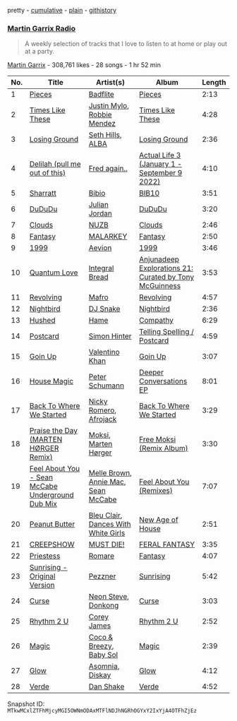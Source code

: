 pretty - [cumulative](/playlists/cumulative/1boYpG5G2QkmQ7FRi2dRc1.md) - [plain](/playlists/plain/1boYpG5G2QkmQ7FRi2dRc1) - [githistory](https://github.githistory.xyz/mackorone/spotify-playlist-archive/blob/main/playlists/plain/1boYpG5G2QkmQ7FRi2dRc1)

### [Martin Garrix Radio](https://open.spotify.com/playlist/1boYpG5G2QkmQ7FRi2dRc1)

> A weekly selection of tracks that I love to listen to at home or play out at a party.

[Martin Garrix](https://open.spotify.com/user/martingarrix) - 308,761 likes - 28 songs - 1 hr 52 min

| No. | Title | Artist(s) | Album | Length |
|---|---|---|---|---|
| 1 | [Pieces](https://open.spotify.com/track/5xkVzKzVFlrlVkmRneNa3b) | [Badflite](https://open.spotify.com/artist/3AEEmo3VYEBbQBUUEY2fUS) | [Pieces](https://open.spotify.com/album/5x3z117GaV3LUCZbiHpqXc) | 2:13 |
| 2 | [Times Like These](https://open.spotify.com/track/3c1SekkpJMAUsezgeYnlWW) | [Justin Mylo](https://open.spotify.com/artist/7MFJyevu6jq0shwDuVLymu), [Robbie Mendez](https://open.spotify.com/artist/1CEqpjEq6n8O8zte6YvOTM) | [Times Like These](https://open.spotify.com/album/69VoTejrWsBzsDeOC56EDc) | 4:28 |
| 3 | [Losing Ground](https://open.spotify.com/track/56e1YFdhapFgoVsEOmdrHF) | [Seth Hills](https://open.spotify.com/artist/5nFt7a5Du2MkdAr1KniXh7), [ALBA](https://open.spotify.com/artist/5MKM7cNYL4SIuIe6q4Qd1p) | [Losing Ground](https://open.spotify.com/album/5tCtASWZ0Ai6249CbEMVgQ) | 2:36 |
| 4 | [Delilah \(pull me out of this\)](https://open.spotify.com/track/67uX1e9gIoumz0U8ayaOiO) | [Fred again..](https://open.spotify.com/artist/4oLeXFyACqeem2VImYeBFe) | [Actual Life 3 \(January 1 \- September 9 2022\)](https://open.spotify.com/album/6vN8o7jyIAJvFPqC0vxxmm) | 4:10 |
| 5 | [Sharratt](https://open.spotify.com/track/5lv4cvyaPSIKNgKwMLdnaS) | [Bibio](https://open.spotify.com/artist/0qzzGu8qpbXYpzgV52wOFT) | [BIB10](https://open.spotify.com/album/0NBqhQmnLKNHvrB0a3jrK7) | 3:51 |
| 6 | [DuDuDu](https://open.spotify.com/track/4PfrCntphqH3KEfe2QEJS5) | [Julian Jordan](https://open.spotify.com/artist/2vUCVkeZjzDcaoX4gagHdV) | [DuDuDu](https://open.spotify.com/album/16hjrnSiJDIjmHYpaAy16L) | 3:20 |
| 7 | [Clouds](https://open.spotify.com/track/3T7PkWJTyhlYCirZiTJsg0) | [NUZB](https://open.spotify.com/artist/1whPdBCsbQv270FMoML1fa) | [Clouds](https://open.spotify.com/album/5hthcxMQYM5ARjWPZbRSjO) | 2:46 |
| 8 | [Fantasy](https://open.spotify.com/track/3MGDui01P1lMggLMe4vxYR) | [MALARKEY](https://open.spotify.com/artist/3Wx6i3YgqSGlvxVTS4UsMV) | [Fantasy](https://open.spotify.com/album/2uaJmzs43n1ql9dXs61dvs) | 2:50 |
| 9 | [1999](https://open.spotify.com/track/5PF1j06Gv2A6vdcnzaqMxz) | [Aevion](https://open.spotify.com/artist/6y5Fs04MNlsUCyAgvXkSxg) | [1999](https://open.spotify.com/album/1eNDsrkrod3XwdFZdDCH1k) | 3:46 |
| 10 | [Quantum Love](https://open.spotify.com/track/5dJXIANf7rjEXtfBxKSArq) | [Integral Bread](https://open.spotify.com/artist/2qBtD1XQ3tY8PNUOSrQJwB) | [Anjunadeep Explorations 21: Curated by Tony McGuinness](https://open.spotify.com/album/6bM7XsnzOm7ZipRDiuEzMr) | 3:53 |
| 11 | [Revolving](https://open.spotify.com/track/2NmFvSMwXVq96rjluHhPyR) | [Mafro](https://open.spotify.com/artist/2Y9v3pyVuYM0o8bSLAUUZm) | [Revolving](https://open.spotify.com/album/5e2NRFbu2mYDhCPfBbVhGF) | 4:57 |
| 12 | [Nightbird](https://open.spotify.com/track/0CADZTEOUaMw9bHnKB59Ts) | [DJ Snake](https://open.spotify.com/artist/540vIaP2JwjQb9dm3aArA4) | [Nightbird](https://open.spotify.com/album/2uZGmZtHVVcUNWzsNDdfUx) | 2:36 |
| 13 | [Hushed](https://open.spotify.com/track/5bV2kJDh8I4vMVg16oRcm0) | [Hame](https://open.spotify.com/artist/0VG814Qm1SaKHE8x6UH6zV) | [Compathy](https://open.spotify.com/album/3wO5MlCzcav0BrESCAKbRQ) | 6:29 |
| 14 | [Postcard](https://open.spotify.com/track/5j0uhG5Jl9C6I0K7xMG2Cj) | [Simon Hinter](https://open.spotify.com/artist/0srFR4SiuKqyNwipA8SPTl) | [Telling Spelling / Postcard](https://open.spotify.com/album/370yEu6eXXVJwhR29LkwSr) | 4:59 |
| 15 | [Goin Up](https://open.spotify.com/track/13IZ9V3RSmEnXMdKjEHF4n) | [Valentino Khan](https://open.spotify.com/artist/0deIjoDjl9g9Zpw0sCIOHh) | [Goin Up](https://open.spotify.com/album/48fBGzVbo9W5c46o01R8hl) | 3:07 |
| 16 | [House Magic](https://open.spotify.com/track/1wYVHbd2iJ5Z99yTxVmFyY) | [Peter Schumann](https://open.spotify.com/artist/53xUjVBCaTHEXSrFFnup3I) | [Deeper Conversations EP](https://open.spotify.com/album/4qubW0lYGdGpUwpCqlShpR) | 8:01 |
| 17 | [Back To Where We Started](https://open.spotify.com/track/3Xkf0dPNJbLMzi2BuGmbDo) | [Nicky Romero](https://open.spotify.com/artist/5ChF3i92IPZHduM7jN3dpg), [Afrojack](https://open.spotify.com/artist/4D75GcNG95ebPtNvoNVXhz) | [Back To Where We Started](https://open.spotify.com/album/4Oe7H10BsC7n7hiAFruhQa) | 3:29 |
| 18 | [Praise the Day \(MARTEN HØRGER Remix\)](https://open.spotify.com/track/7JcWezUWycUsV9HPrSq7Zs) | [Moksi](https://open.spotify.com/artist/5jm3x1qIibWdKSEMw2G011), [Marten Hørger](https://open.spotify.com/artist/0EdUwJSqkMmsH6Agg3G8Ls) | [Free Moksi \(Remix Album\)](https://open.spotify.com/album/5lXzTEhpKccRu5YI6szi56) | 3:30 |
| 19 | [Feel About You \- Sean McCabe Underground Dub Mix](https://open.spotify.com/track/3KBHtujLN5KCmF929EmTjj) | [Melle Brown](https://open.spotify.com/artist/0sD8M4PoVLNDJ82fi6oG5e), [Annie Mac](https://open.spotify.com/artist/41DZ1or3s4tphMQnLC5RNk), [Sean McCabe](https://open.spotify.com/artist/1hN0HcEUYVNBsMV3aRevIN) | [Feel About You \(Remixes\)](https://open.spotify.com/album/5cW7yN6HQtzwpql9Vd7B5H) | 7:07 |
| 20 | [Peanut Butter](https://open.spotify.com/track/7F2xg9REyaMDf9JHMV8V9S) | [Bleu Clair](https://open.spotify.com/artist/7kA4sEagpoNK91I7wr9tYr), [Dances With White Girls](https://open.spotify.com/artist/1XwL3qdo0jPmliKRgxY5TL) | [New Age of House](https://open.spotify.com/album/7zBY7JzAeooq0E8cMXmZ0X) | 2:51 |
| 21 | [CREEPSHOW](https://open.spotify.com/track/3vJrfi6t2BcQ9pnhbAWgLY) | [MUST DIE!](https://open.spotify.com/artist/4aBx7mA6lUOVhEsjokZrXb) | [FERAL FANTASY](https://open.spotify.com/album/00JpfFQBKodNn1eQoND8Ed) | 3:35 |
| 22 | [Priestess](https://open.spotify.com/track/2rxhteylfypbbWmahDNklT) | [Romare](https://open.spotify.com/artist/6d1HqiWNEKV9zFqQM9WeYo) | [Fantasy](https://open.spotify.com/album/1rDjHlur6uZheIHpBdmLEF) | 4:07 |
| 23 | [Sunrising \- Original Version](https://open.spotify.com/track/4WDT9zlQvD3khSvA1QEXxN) | [Pezzner](https://open.spotify.com/artist/4NxX9q7cLdH6JNDtApVPRU) | [Sunrising](https://open.spotify.com/album/4WA66QWnWemnQSAX9FoLZ2) | 5:42 |
| 24 | [Curse](https://open.spotify.com/track/5S5W3JR9TyzjswQV4VE4Fd) | [Neon Steve](https://open.spotify.com/artist/1CNO980Lk9CaBWBnM1MZXi), [Donkong](https://open.spotify.com/artist/2iSzx6yX8XC77IGgRlRZgX) | [Curse](https://open.spotify.com/album/4hbDos0SLL9tDr0vQQ92eh) | 3:03 |
| 25 | [Rhythm 2 U](https://open.spotify.com/track/4NwQEKcLfOWZcvaN2bob6x) | [Corey James](https://open.spotify.com/artist/0pICHdgyIVvu5jvDsFu9pD) | [Rhythm 2 U](https://open.spotify.com/album/3rQK4mV2dtEFJ79hJuyc0k) | 2:52 |
| 26 | [Magic](https://open.spotify.com/track/2TYjPIYOSoQ3Mu3ojzL0uD) | [Coco & Breezy](https://open.spotify.com/artist/0Adbm5kzcPUxFybf9fhjgG), [Baby Sol](https://open.spotify.com/artist/2f6oNClshLxDWI8rrVm6wQ) | [Magic](https://open.spotify.com/album/0LOQJEGmChTbhp9SH5FpLc) | 2:39 |
| 27 | [Glow](https://open.spotify.com/track/42YoJrbvUuBO24EYNBqdqH) | [Asomnia](https://open.spotify.com/artist/5EkRfwQG7aHpXFCXjb67hy), [Diskay](https://open.spotify.com/artist/0jhEMuo7mHO0SS3ikkimR5) | [Glow](https://open.spotify.com/album/18jvNTEJfcATyeePEHd4M7) | 4:12 |
| 28 | [Verde](https://open.spotify.com/track/6Zr4nhKCUeAjttMntltVkk) | [Dan Shake](https://open.spotify.com/artist/7wxLYZxFPf1HWPIaGesxAg) | [Verde](https://open.spotify.com/album/4oXLvrJLs0TgvJgNL1KpxF) | 4:52 |

Snapshot ID: `MTkwMCxlZTFhMjcyMGI5OWNmODAxMTFlNDJhNGRhOGYxY2IxYjA4OTFhZjEz`
